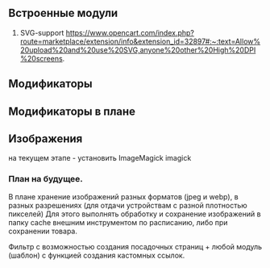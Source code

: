 ## Встроенные модули

1. SVG-support
https://www.opencart.com/index.php?route=marketplace/extension/info&extension_id=32897#:~:text=Allow%20upload%20and%20use%20SVG,anyone%20other%20High%20DPI%20screens.



## Модификаторы




## Модификаторы в плане








## Изображения
на текущем этапе - установить ImageMagick imagick
### План на будущее.
В плане хранение изображений разных форматов (jpeg и webp), в разных разрешениях (для отдачи устройствам с разной плотностью пикселей)
Для этого выполнять обработку и сохранение изображений в папку cache внешним инструментом по расписанию, либо при сохранении товара.

Фильтр с возможностью создания посадочных страниц + любой модуль (шаблон) с функцией создания кастомных ссылок.
